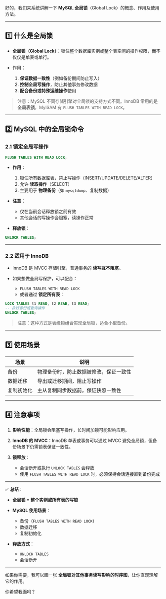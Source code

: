 好的，我们来系统讲解一下 **MySQL 全局锁**（Global Lock）的概念、作用及使用方法。

---

## 1️⃣ 什么是全局锁

* **全局锁（Global Lock）**：锁住整个数据库实例或整个表空间的操作权限，而不仅仅是单表或单行。
* 作用：

  1. **保证数据一致性**（例如备份期间防止写入）
  2. **控制全局写操作**，防止其他事务修改数据
  3. **配合备份或特殊运维操作**使用

> 注意：MySQL 不同存储引擎对全局锁的支持方式不同。InnoDB 常用的是 **全局表锁**，MyISAM 有 `FLUSH TABLES WITH READ LOCK`。

---

## 2️⃣ MySQL 中的全局锁命令

### 2.1 锁定全局写操作

```sql
FLUSH TABLES WITH READ LOCK;
```

* **作用**：

  1. 锁住所有数据库表，禁止写操作（INSERT/UPDATE/DELETE/ALTER）
  2. 允许 **读取操作**（SELECT）
  3. 主要用于 **物理备份**（如 `mysqldump`、复制数据）
* **注意**：

  * 仅在当前会话释放锁之前有效
  * 其他会话的写操作会阻塞，读操作正常
* **释放锁**：

```sql
UNLOCK TABLES;
```

---

### 2.2 适用于 InnoDB

* InnoDB 是 MVCC 存储引擎，普通事务的 **读写互不阻塞**。
* 如果想做全局写保护，可以配合：

  * `FLUSH TABLES WITH READ LOCK`
  * 或者通过 **锁定所有表**：

```sql
LOCK TABLES t1 READ, t2 READ, t3 READ;
-- 执行备份或查询操作
UNLOCK TABLES;
```

> 注意：这种方式是表级锁组合实现全局锁，适合小型备份。

---

## 3️⃣ 使用场景

| 场景    | 说明                  |
| ----- | ------------------- |
| 备份    | 物理备份时，防止数据被修改，保证一致性 |
| 数据迁移  | 导出或迁移期间，阻止写操作       |
| 复制初始化 | 主从复制同步数据前，保证快照一致性   |

---

## 4️⃣ 注意事项

1. **影响性能**：全局锁会阻塞写操作，长时间加锁可能影响应用。
2. **InnoDB 的 MVCC**：InnoDB 单表或事务可以通过 MVCC 避免全局锁，但备份场景下仍需锁表保证一致性。
3. **锁释放**：

   * 会话断开或执行 `UNLOCK TABLES` 会释放
   * 使用 `FLUSH TABLES WITH READ LOCK` 时，必须保持会话连接直到备份完成

---

✅ **总结**：

* **全局锁 = 整个实例或所有表的写锁**
* **MySQL 使用场景**：

  * 备份（`FLUSH TABLES WITH READ LOCK`）
  * 数据迁移
  * 复制初始化
* **释放方式**：

  * `UNLOCK TABLES`
  * 会话断开

---

如果你需要，我可以画一张 **全局锁对其他事务读写影响的时序图**，让你直观理解它的作用。

你希望我画吗？
